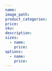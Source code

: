 ```yaml
---
name:
image_path: 
product_categories:
price:
sku:
description:
sizes:
  - name:
    price: 
options:
  - name:
    price: 
---
```

